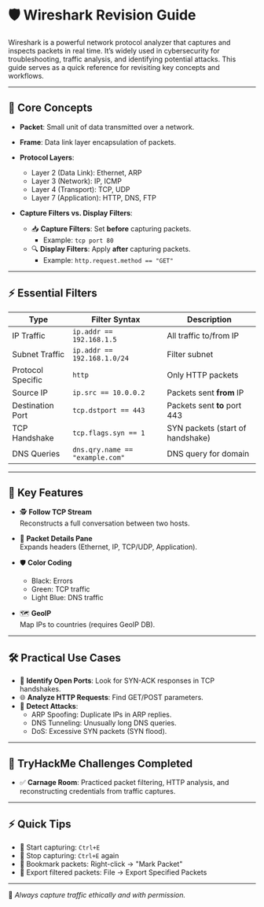 # 🛡️ Wireshark Revision Guide

Wireshark is a powerful network protocol analyzer that captures and inspects packets in real time. It’s widely used in cybersecurity for troubleshooting, traffic analysis, and identifying potential attacks. This guide serves as a quick reference for revisiting key concepts and workflows.

---

## 📖 **Core Concepts**

- **Packet**: Small unit of data transmitted over a network.
- **Frame**: Data link layer encapsulation of packets.
- **Protocol Layers**:
  - Layer 2 (Data Link): Ethernet, ARP
  - Layer 3 (Network): IP, ICMP
  - Layer 4 (Transport): TCP, UDP
  - Layer 7 (Application): HTTP, DNS, FTP

- **Capture Filters vs. Display Filters**:
  - 📥 **Capture Filters**: Set **before** capturing packets.
    - Example: `tcp port 80`
  - 🔍 **Display Filters**: Apply **after** capturing packets.
    - Example: `http.request.method == "GET"`

---

## ⚡ **Essential Filters**

| **Type**           | **Filter Syntax**               | **Description**                      |
|---------------------|-----------------------------------|----------------------------------------|
| IP Traffic          | `ip.addr == 192.168.1.5`        | All traffic to/from IP                |
| Subnet Traffic      | `ip.addr == 192.168.1.0/24`     | Filter subnet                         |
| Protocol Specific   | `http`                          | Only HTTP packets                     |
| Source IP           | `ip.src == 10.0.0.2`            | Packets sent **from** IP              |
| Destination Port    | `tcp.dstport == 443`            | Packets sent **to** port 443          |
| TCP Handshake       | `tcp.flags.syn == 1`            | SYN packets (start of handshake)      |
| DNS Queries         | `dns.qry.name == "example.com"` | DNS query for domain                  |

---

## 🧠 **Key Features**

- 🕵️ **Follow TCP Stream**  
  Reconstructs a full conversation between two hosts.

- 📄 **Packet Details Pane**  
  Expands headers (Ethernet, IP, TCP/UDP, Application).

- 🛡️ **Color Coding**  
  - Black: Errors
  - Green: TCP traffic
  - Light Blue: DNS traffic

- 🗺️ **GeoIP**  
  Map IPs to countries (requires GeoIP DB).

---

## 🛠️ **Practical Use Cases**

- 🔎 **Identify Open Ports**: Look for SYN-ACK responses in TCP handshakes.  
- 🌐 **Analyze HTTP Requests**: Find GET/POST parameters.  
- 🚨 **Detect Attacks**:
  - ARP Spoofing: Duplicate IPs in ARP replies.
  - DNS Tunneling: Unusually long DNS queries.
  - DoS: Excessive SYN packets (SYN flood).  

---

## 🎯 **TryHackMe Challenges Completed**
- ✅ **Carnage Room**: Practiced packet filtering, HTTP analysis, and reconstructing credentials from traffic captures.

---

## ⚡ **Quick Tips**
- 🏃 Start capturing: `Ctrl+E`
- 🛑 Stop capturing: `Ctrl+E` again
- 🔖 Bookmark packets: Right-click → "Mark Packet"
- 💾 Export filtered packets: File → Export Specified Packets

---


📌 *Always capture traffic ethically and with permission.*
